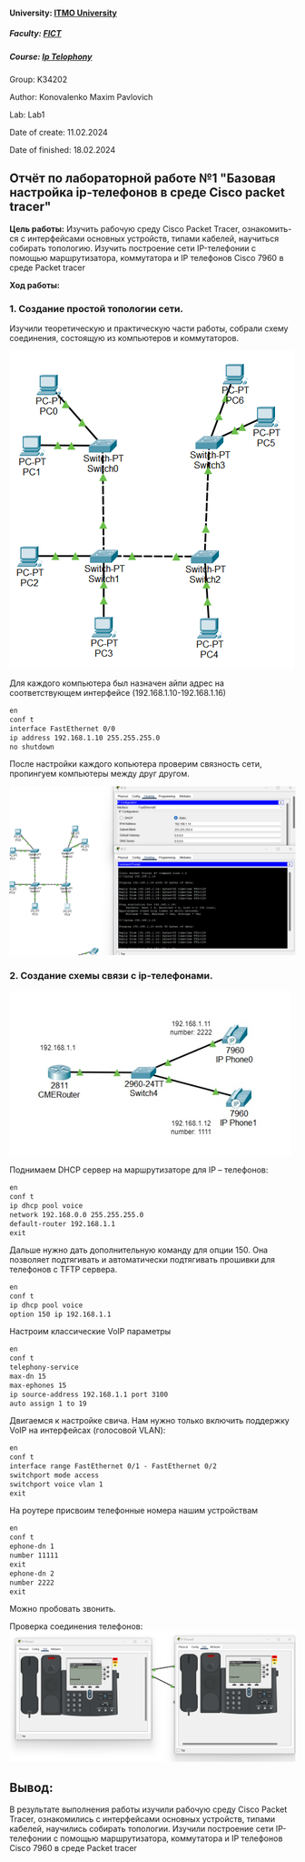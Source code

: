 #### University: [ITMO University](https://itmo.ru/ru/)

##### Faculty: [FICT](https://fict.itmo.ru)

##### Course: [Ip Telophony](https://itmo-ict-faculty.github.io/ip-telephony/)

Group: K34202

Author: Konovalenko Maxim Pavlovich

Lab: Lab1

Date of create: 11.02.2024

Date of finished: 18.02.2024

## Отчёт по лабораторной работе №1 "Базовая настройка ip-телефонов в среде Сisco packet tracer"

**Цель работы:** Изучить рабочую среду Cisco Packet Tracer, ознакомить- ся с интерфейсами основных устройств, типами кабелей, научиться собирать топологию. Изучить построение сети IP-телефонии с помощью маршрутизатора, коммутатора и IP телефонов Cisco 7960 в среде Packet tracer

**Ход работы:**

### 1. Создание простой топологии сети.

Изучили теоретическую и практическую части работы, собрали схему соединения, состоящую из компьютеров и коммутаторов.

![topology-1](assets/topology1.png)

Для каждого компьютера был назначен айпи адрес на соответствующем интерфейсе (192.168.1.10-192.168.1.16)

```
en
conf t
interface FastEthernet 0/0
ip address 192.168.1.10 255.255.255.0
no shutdown
```

После настройки каждого копьютера проверим связность сети, пропингуем компьютеры между друг другом.

![topology-1](assets/ping1.png)

### 2. Создание схемы связи с ip-телефонами.

![topology-2](assets/topology2.jpg)

Поднимаем DHCP сервер на маршрутизаторе для IP – телефонов:

```
en
conf t
ip dhcp pool voice
network 192.168.0.0 255.255.255.0
default-router 192.168.1.1
exit
```

Дальше нужно дать дополнительную команду для опции 150. Она позволяет подтягивать и автоматически подтягивать прошивки для телефонов с TFTP сервера.

```
en
conf t
ip dhcp pool voice
option 150 ip 192.168.1.1
```

Настроим классические VoIP параметры

```
en
conf t
telephony-service
max-dn 15
max-ephones 15
ip source-address 192.168.1.1 port 3100
auto assign 1 to 19
```

Двигаемся к настройке свича. Нам нужно только включить поддержку VoIP на интерфейсах (голосовой VLAN):

```
en
conf t
interface range FastEthernet 0/1 - FastEthernet 0/2
switchport mode access
switchport voice vlan 1
exit
```

На роутере присвоим телефонные номера нашим устройствам

```
en
conf t
ephone-dn 1
number 11111
exit
ephone-dn 2
number 2222
exit
```

Можно пробовать звонить.

Проверка соединения телефонов:
![connected](assets/connect.png)

## Вывод:

В результате выполнения работы изучили рабочую среду Cisco Packet Tracer, ознакомились с интерфейсами основных устройств, типами кабелей, научились собирать топологии. Изучили построение сети IP-телефонии с помощью маршрутизатора, коммутатора и IP телефонов Cisco 7960 в среде Packet tracer
